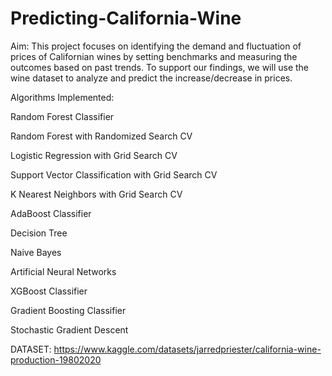 # Predicting-California-Wine

Aim: This project focuses on identifying the demand and fluctuation of prices of Californian wines by setting benchmarks and measuring the outcomes based on past trends. To support our findings, we will use the wine dataset to analyze and predict the increase/decrease in prices.

Algorithms Implemented:

Random Forest Classifier

Random Forest with Randomized Search CV

Logistic Regression with Grid Search CV

Support Vector Classification with Grid Search CV

K Nearest Neighbors with Grid Search CV

AdaBoost Classifier

Decision Tree

Naive Bayes

Artificial Neural Networks

XGBoost Classifier

Gradient Boosting Classifier

Stochastic Gradient Descent



DATASET:
https://www.kaggle.com/datasets/jarredpriester/california-wine-production-19802020
